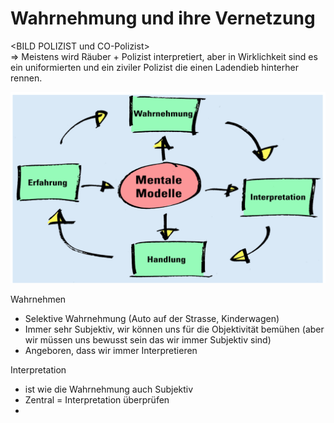 # Wahrnehmung und ihre Vernetzung



&lt;BILD POLIZIST und CO-Polizist&gt;  
=&gt; Meistens wird Räuber + Polizist interpretiert, aber in Wirklichkeit sind es ein uniformierten und ein ziviler Polizist die einen Ladendieb hinterher rennen.

![](../.gitbook/assets/image.png)

Wahrnehmen

* Selektive Wahrnehmung \(Auto auf der Strasse, Kinderwagen\)
* Immer sehr Subjektiv, wir können uns für die Objektivität bemühen \(aber wir müssen uns bewusst sein das wir immer Subjektiv sind\)
* Angeboren, dass wir immer Interpretieren

Interpretation

* ist wie die Wahrnehmung auch Subjektiv
* Zentral = Interpretation überprüfen
* 










